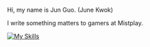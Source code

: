 


Hi, my name is Jun Guo. (June Kwok)

I write something matters to gamers at Mistplay.


[![My Skills](https://skillicons.dev/icons?i=typescript,javascript,rust,python,go)](https://skillicons.dev)
